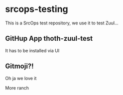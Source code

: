 # srcops-testing

This is a SrcOps test repository, we use it to test Zuul...

## GitHup App thoth-zuul-test

It has to be installed via UI

## Gitmoji?!

Oh ja we love it

More ranch

